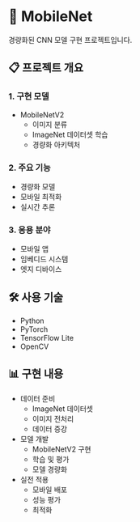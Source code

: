 # 📱 MobileNet

경량화된 CNN 모델 구현 프로젝트입니다.

## 📋 프로젝트 개요

### 1. 구현 모델
- MobileNetV2
  - 이미지 분류
  - ImageNet 데이터셋 학습
  - 경량화 아키텍처

### 2. 주요 기능
- 경량화 모델
- 모바일 최적화
- 실시간 추론

### 3. 응용 분야
- 모바일 앱
- 임베디드 시스템
- 엣지 디바이스

## 🛠️ 사용 기술
- Python
- PyTorch
- TensorFlow Lite
- OpenCV

## 📊 구현 내용
- 데이터 준비
  - ImageNet 데이터셋
  - 이미지 전처리
  - 데이터 증강
- 모델 개발
  - MobileNetV2 구현
  - 학습 및 평가
  - 모델 경량화
- 실전 적용
  - 모바일 배포
  - 성능 평가
  - 최적화 